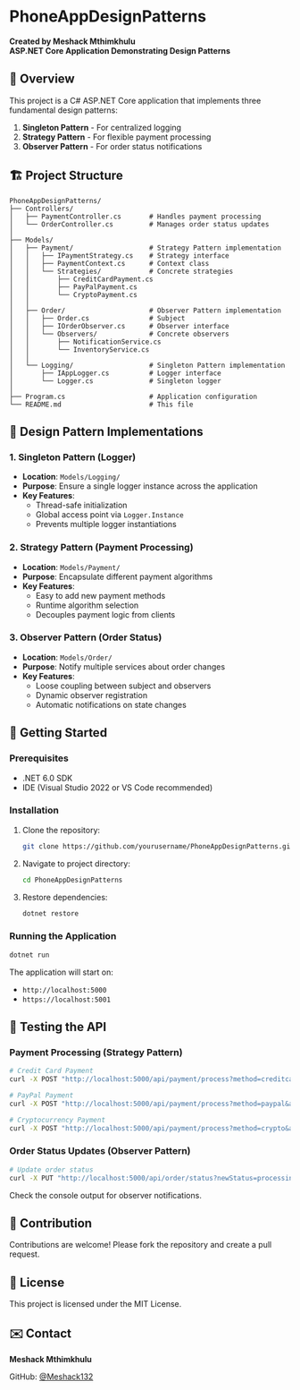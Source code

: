 # PhoneAppDesignPatterns

**Created by Meshack Mthimkhulu**  
**ASP.NET Core Application Demonstrating Design Patterns**

## 📝 Overview
This project is a C# ASP.NET Core application that implements three fundamental design patterns:
1. **Singleton Pattern** - For centralized logging
2. **Strategy Pattern** - For flexible payment processing
3. **Observer Pattern** - For order status notifications

## 🏗️ Project Structure
```
PhoneAppDesignPatterns/
├── Controllers/
│   ├── PaymentController.cs       # Handles payment processing
│   └── OrderController.cs         # Manages order status updates
│
├── Models/
│   ├── Payment/                   # Strategy Pattern implementation
│   │   ├── IPaymentStrategy.cs    # Strategy interface
│   │   ├── PaymentContext.cs      # Context class
│   │   └── Strategies/            # Concrete strategies
│   │       ├── CreditCardPayment.cs
│   │       ├── PayPalPayment.cs
│   │       └── CryptoPayment.cs
│   │
│   ├── Order/                     # Observer Pattern implementation
│   │   ├── Order.cs               # Subject
│   │   ├── IOrderObserver.cs      # Observer interface
│   │   └── Observers/             # Concrete observers
│   │       ├── NotificationService.cs
│   │       └── InventoryService.cs
│   │
│   └── Logging/                   # Singleton Pattern implementation
│       ├── IAppLogger.cs          # Logger interface
│       └── Logger.cs              # Singleton logger
│
├── Program.cs                     # Application configuration
└── README.md                      # This file
```

## 🎯 Design Pattern Implementations

### 1. Singleton Pattern (Logger)
- **Location**: `Models/Logging/`
- **Purpose**: Ensure a single logger instance across the application
- **Key Features**:
  - Thread-safe initialization
  - Global access point via `Logger.Instance`
  - Prevents multiple logger instantiations

### 2. Strategy Pattern (Payment Processing)
- **Location**: `Models/Payment/`
- **Purpose**: Encapsulate different payment algorithms
- **Key Features**:
  - Easy to add new payment methods
  - Runtime algorithm selection
  - Decouples payment logic from clients

### 3. Observer Pattern (Order Status)
- **Location**: `Models/Order/`
- **Purpose**: Notify multiple services about order changes
- **Key Features**:
  - Loose coupling between subject and observers
  - Dynamic observer registration
  - Automatic notifications on state changes

## 🚀 Getting Started

### Prerequisites
- .NET 6.0 SDK
- IDE (Visual Studio 2022 or VS Code recommended)

### Installation
1. Clone the repository:
   ```bash
   git clone https://github.com/yourusername/PhoneAppDesignPatterns.git
   ```
2. Navigate to project directory:
   ```bash
   cd PhoneAppDesignPatterns
   ```
3. Restore dependencies:
   ```bash
   dotnet restore
   ```

### Running the Application
```bash
dotnet run
```
The application will start on:
- `http://localhost:5000`
- `https://localhost:5001`

## 🧪 Testing the API

### Payment Processing (Strategy Pattern)
```bash
# Credit Card Payment
curl -X POST "http://localhost:5000/api/payment/process?method=creditcard&amount=100"

# PayPal Payment
curl -X POST "http://localhost:5000/api/payment/process?method=paypal&amount=50"

# Cryptocurrency Payment
curl -X POST "http://localhost:5000/api/payment/process?method=crypto&amount=200"
```

### Order Status Updates (Observer Pattern)
```bash
# Update order status
curl -X PUT "http://localhost:5000/api/order/status?newStatus=processing"
```

Check the console output for observer notifications.

## 🤝 Contribution
Contributions are welcome! Please fork the repository and create a pull request.

## 📜 License
This project is licensed under the MIT License.

## ✉️ Contact
**Meshack Mthimkhulu**  

GitHub: [@Meshack132](https://github.com/Meshack132)
